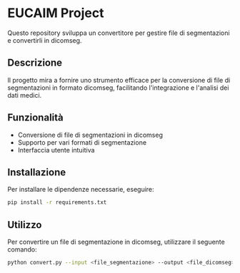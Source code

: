 # EUCAIM Project

Questo repository sviluppa un convertitore per gestire file di segmentazioni e convertirli in dicomseg.

## Descrizione

Il progetto mira a fornire uno strumento efficace per la conversione di file di segmentazioni in formato dicomseg, facilitando l'integrazione e l'analisi dei dati medici.

## Funzionalità

- Conversione di file di segmentazioni in dicomseg
- Supporto per vari formati 
di segmentazione
- Interfaccia utente intuitiva

## Installazione

Per installare le dipendenze necessarie, eseguire:

```bash
pip install -r requirements.txt
```

## Utilizzo

Per convertire un file di segmentazione in dicomseg, utilizzare il seguente comando:

```bash
python convert.py --input <file_segmentazione> --output <file_dicomseg>
```

